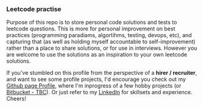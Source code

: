 ### Leetcode practise
Purpose of this repo is to store personal code solutions and tests to leetcode questions. This is more for personal improvement on best practices (programming paradiams, algortihms, testing, devops, etc), and capturing that (as well as holding myself accountable to self-improvement) rather than a place to share solutions, or for use in interviews. However you are welcome to use the solutions as an inspiration to your own leetcode solutions.

If you've stumbled on this profile from the perspective of a **hirer / recruiter**, and want to see some profile projects, I'd encourage you check out my [Github page Profile](https://mmsarom.github.io/), where I'm inprogress of a few hobby projects (or [Bitbucket - TBC]()). Or just refer to my [LinkedIn](www.linkedin.com/in/johnmichaelhor) for skillsets and experience. Cheers!
